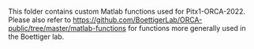This folder contains custom Matlab functions used for Pitx1-ORCA-2022.
Please also refer to https://github.com/BoettigerLab/ORCA-public/tree/master/matlab-functions for functions more generally used in the Boettiger lab.
